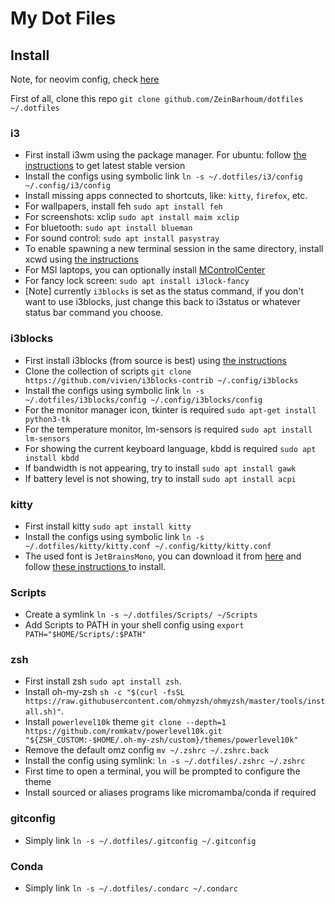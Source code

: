 # My Dot Files

## Install

Note, for neovim config, check [here](https://github.com/ZeinBarhoum/nvim_config)

First of all, clone this repo `git clone github.com/ZeinBarhoum/dotfiles ~/.dotfiles`

### i3

- First install i3wm using the package manager. For ubuntu: follow [the instructions](https://i3wm.org/docs/repositories.html) to get latest stable version
- Install the configs using symbolic link `ln -s ~/.dotfiles/i3/config ~/.config/i3/config`
- Install missing apps connected to shortcuts, like: `kitty`, `firefox`, etc.
- For wallpapers, install feh `sudo apt install feh`
- For screenshots: xclip `sudo apt install maim xclip`
- For bluetooth: `sudo apt install blueman`
- For sound control: `sudo apt install pasystray`
- To enable spawning a new terminal session in the same directory, install xcwd using [the instructions ](https://github.com/schischi/xcwd)
- For MSI laptops, you can optionally install [MControlCenter](https://github.com/dmitry-s93/MControlCenter)
- For fancy lock screen: `sudo apt install i3lock-fancy`
- [Note] currently `i3blocks` is set as the status command, if you don't want to use i3blocks, just change this back to i3status or whatever status bar command you choose.

### i3blocks

- First install i3blocks (from source is best) using [the instructions](https://github.com/vivien/i3blocks?tab=readme-ov-file#installation)
- Clone the collection of scripts `git clone https://github.com/vivien/i3blocks-contrib ~/.config/i3blocks`
- Install the configs using symbolic link `ln -s ~/.dotfiles/i3blocks/config ~/.config/i3blocks/config`
- For the monitor manager icon, tkinter is required `sudo apt-get install python3-tk`
- For the temperature monitor, lm-sensors is required `sudo apt install lm-sensors`
- For showing the current keyboard language, kbdd is required `sudo apt install kbdd`
- If bandwidth is not appearing, try to install `sudo apt install gawk`
- If battery level is not showing, try to install `sudo apt install acpi`

### kitty

- First install kitty `sudo apt install kitty`
- Install the configs using symbolic link `ln -s ~/.dotfiles/kitty/kitty.conf ~/.config/kitty/kitty.conf`
- The used font is `JetBrainsMono`, you can download it from [here](https://www.nerdfonts.com/) and follow [these instructions ](https://askubuntu.com/a/3701) to install.

### Scripts

- Create a symlink `ln -s ~/.dotfiles/Scripts/ ~/Scripts`
- Add Scripts to PATH in your shell config using `export PATH="$HOME/Scripts/:$PATH"`

### zsh

- First install zsh `sudo apt install zsh`.
- Install oh-my-zsh `sh -c "$(curl -fsSL https://raw.githubusercontent.com/ohmyzsh/ohmyzsh/master/tools/install.sh)"`.
- Install `powerlevel10k` theme `git clone --depth=1 https://github.com/romkatv/powerlevel10k.git "${ZSH_CUSTOM:-$HOME/.oh-my-zsh/custom}/themes/powerlevel10k"`
- Remove the default omz config `mv ~/.zshrc ~/.zshrc.back`
- Install the config using symlink: `ln -s ~/.dotfiles/.zshrc ~/.zshrc`
- First time to open a terminal, you will be prompted to configure the theme
- Install sourced or aliases programs like micromamba/conda if required

### gitconfig

- Simply link `ln -s ~/.dotfiles/.gitconfig ~/.gitconfig`

### Conda

- Simply link `ln -s ~/.dotfiles/.condarc ~/.condarc`
